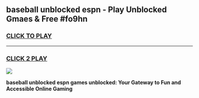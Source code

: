 
## baseball unblocked espn - Play Unblocked Gmaes & Free #fo9hn
<h3>
<a href="https://news.freeplayer.one?title=baseball_unblocked_espn&ref=24F">CLICK TO PLAY</a></h3>
<hr>

<h3>
<a href="https://news.freeplayer.one?title=baseball_unblocked_espn&ref=24F">CLICK 2 PLAY</a>
  
</h3>

<a href="https://news.freeplayer.one?title=baseball_unblocked_espn&ref=24F/"><img src="https://clearcache.store/games.png"></a>


**baseball unblocked espn games unblocked: Your Gateway to Fun and Accessible Online Gaming**
